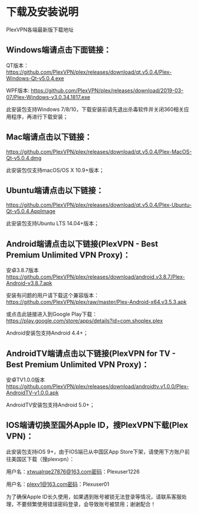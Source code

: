 # 下载及安装说明
PlexVPN各端最新版下载地址

## Windows端请点击下面链接：

QT版本：
https://github.com/PlexVPN/plex/releases/download/qt.v5.0.4/Plex-Windows-Qt-v5.0.4.exe

WPF版本:
https://github.com/PlexVPN/plex/releases/download/2019-03-07/Plex-Windows-v3.0.34.1817.exe

此安装包支持Windows 7/8/10，下载安装前请先退出杀毒软件并关闭360相关应用程序，再进行下载安装；

## Mac端请点击以下链接：
https://github.com/PlexVPN/plex/releases/download/qt.v5.0.4/Plex-MacOS-Qt-v5.0.4.dmg

此安装包仅支持macOS/OS X 10.9+版本；

## Ubuntu端请点击以下链接：
https://github.com/PlexVPN/plex/releases/download/qt.v5.0.4/Plex-Ubuntu-Qt-v5.0.4.AppImage

此安装包支持Ubuntu LTS 14.04+版本；

## Android端请点击以下链接(PlexVPN - Best Premium Unlimited VPN Proxy)：
安卓3.8.7版本 https://github.com/PlexVPN/plex/releases/download/android.v3.8.7/Plex-Android-v3.8.7.apk

安装有问题的用户请下载这个兼容版本：
https://github.com/PlexVPN/plex/raw/master/Plex-Android-x64.v3.5.3.apk

或点击此链接进入到Google Play下载：
https://play.google.com/store/apps/details?id=com.shoplex.plex

Android安装包支持Android 4.4+；

## AndroidTV端请点击以下链接(PlexVPN for TV - Best Premium Unlimited VPN Proxy)：
安卓TV1.0.0版本 https://github.com/PlexVPN/plex/releases/download/androidtv.v1.0.0/Plex-AndroidTV-v1.0.0.apk

AndroidTV安装包支持Android 5.0+；

## IOS端请切换至国外Apple ID，搜PlexVPN下载(Plex VPN)：
此安装包支持iOS 9+，由于IOS端已从中国区App Store下架，请使用下方账户前往美国区下载（搜plexvpn）：

用户名：xtwualrqe27876@163.com密码：Plexuser1226

用户名：plexv1@163.com密码：Plexuser01

为了确保Apple ID长久使用，如果遇到账号被锁无法登录等情况，请联系客服处理，不要频繁使用错误密码登录，会导致账号被禁用；谢谢配合！
